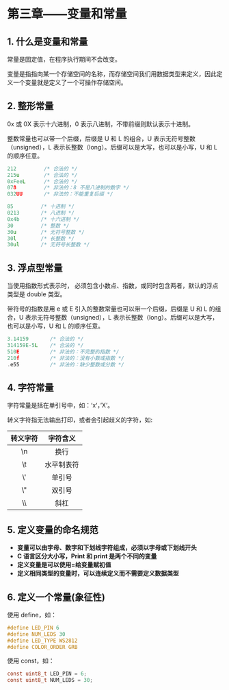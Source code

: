 # 第三章——变量和常量

## 1. 什么是变量和常量

常量是固定值，在程序执行期间不会改变。

变量是指指向某一个存储空间的名称，而存储空间我们用数据类型来定义，因此定义一个变量就是定义了一个可操作存储空间。

## 2. 整形常量

0x 或 0X 表示十六进制，0 表示八进制，不带前缀则默认表示十进制。

整数常量也可以带一个后缀，后缀是 U 和 L 的组合，U 表示无符号整数（unsigned），L 表示长整数（long）。后缀可以是大写，也可以是小写，U 和 L 的顺序任意。

```c
212         /* 合法的 */
215u        /* 合法的 */
0xFeeL      /* 合法的 */
078         /* 非法的：8 不是八进制的数字 */
032UU       /* 非法的：不能重复后缀 */
```

```c
85         /* 十进制 */
0213       /* 八进制 */
0x4b       /* 十六进制 */
30         /* 整数 */
30u        /* 无符号整数 */
30l        /* 长整数 */
30ul       /* 无符号长整数 */
```

## 3. 浮点型常量

当使用指数形式表示时， 必须包含小数点、指数，或同时包含两者，默认的浮点类型是 double 类型。

带符号的指数是用 e 或 E 引入的整数常量也可以带一个后缀，后缀是 U 和 L 的组合，U 表示无符号整数（unsigned），L 表示长整数（long）。后缀可以是大写，也可以是小写，U 和 L 的顺序任意。

```c
3.14159       /* 合法的 */
314159E-5L    /* 合法的 */
510E          /* 非法的：不完整的指数 */
210f          /* 非法的：没有小数或指数 */
.e55          /* 非法的：缺少整数或分数 */
```

## 4. 字符常量

字符常量是括在单引号中，如：‘x‘，’X’。

转义字符指无法输出打印，或者会引起歧义的字符，如:

| 转义字符 |  字符含义  |
| :------: | :--------: |
|   \\n    |    换行    |
|   \\t    | 水平制表符 |
|   \\'    |   单引号   |
|   \\"    |   双引号   |
|   \\\    |    斜杠    |

## 5. 定义变量的命名规范

- **变量可以由字母、数字和下划线字符组成，必须以字母或下划线开头**
- **C 语言区分大小写，Print 和 print 是两个不同的变量**
- **定义变量是可以使用=给变量赋初值**
- **定义相同类型的变量时，可以连续定义而不需要定义数据类型**

## 6. 定义一个常量(象征性)

使用 define，如：

```c
#define LED_PIN 6
#define NUM_LEDS 30
#define LED_TYPE WS2812
#define COLOR_ORDER GRB
```

使用 const，如：

```c
const uint8_t LED_PIN = 6;
const uint8_t NUM_LEDS = 30;
```
